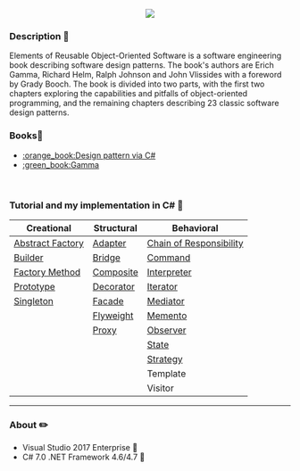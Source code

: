 <p align="center"><img src="http://www.csharptutor.com/Uploads/Originals/design-patterns-in-programming/DisplayImages/3.jpg"></p>


### Description :pushpin:

Elements of Reusable Object-Oriented Software is a software engineering book describing software design patterns. The book's authors are Erich Gamma, Richard Helm, Ralph Johnson and John Vlissides with a foreword by Grady Booch. The book is divided into two parts, with the first two chapters exploring the capabilities and pitfalls of object-oriented programming, and the remaining chapters describing 23 classic software design patterns.

### Books:file_folder:
<ul>
<li><a href="https://drive.google.com/open?id=0By1MH5wlD0LhLTByR3NUclhKbjQ">:orange_book:Design pattern via C#</a>
<li><a href="https://drive.google.com/open?id=0By1MH5wlD0LhS2h6eGJDZlF5d00">:green_book:Gamma</a>
</ul>
<br>

### Tutorial and my implementation in C# :pushpin:

Creational     |  Structural  | Behavioral 
---------------|--------------|-----------|
<a href="https://github.com/VanHakobyan/DesignPatterns/tree/master/Abstract%20Factory">Abstract Factory</a>|	<a href="https://github.com/VanHakobyan/DesignPatterns/tree/master/Adapter">Adapter</a>     |<a href="https://github.com/VanHakobyan/DesignPatterns/tree/master/Chain%20of%20Responsibility">Chain of Responsibility</a>
<a href="https://github.com/VanHakobyan/DesignPatterns/tree/master/Builder">Builder</a>	       |<a href="https://github.com/VanHakobyan/DesignPatterns/tree/master/Bridge">Bridge</a>	      |<a href="https://github.com/VanHakobyan/DesignPatterns/tree/master/Command">Command</a>	
<a href="https://github.com/VanHakobyan/DesignPatterns/edit/master/FactoryMethod">Factory Method</a> |<a href="https://github.com/VanHakobyan/DesignPatterns/tree/master/Composite">Composite</a>	    |<a href="https://github.com/VanHakobyan/DesignPatterns/tree/master/Interpreter">Interpreter</a>	
<a href="https://github.com/VanHakobyan/DesignPatterns/tree/master/Prototype">Prototype</a>     |<a href="https://github.com/VanHakobyan/DesignPatterns/tree/master/Decorator">Decorator</a>	    |<a href="https://github.com/VanHakobyan/DesignPatterns/tree/master/Iterator">Iterator</a>
<a href="https://github.com/VanHakobyan/DesignPatterns/tree/master/Singleton">Singleton</a>      |<a href="https://github.com/VanHakobyan/DesignPatterns/tree/master/Facade">Facade</a>	      |<a href="https://github.com/VanHakobyan/DesignPatterns/tree/master/Mediator">Mediator</a>	
&nbsp;         |<a href="https://github.com/VanHakobyan/DesignPatterns/tree/master/Flyweight">Flyweight</a>	    |<a href="https://github.com/VanHakobyan/DesignPatterns/tree/master/Memento">Memento</a>	
&nbsp;         |<a href="https://github.com/VanHakobyan/DesignPatterns/tree/master/Proxy">Proxy</a>        |<a href="https://github.com/VanHakobyan/DesignPatterns/tree/master/Observer">Observer</a>
&nbsp;         |&nbsp;        |<a href="https://github.com/VanHakobyan/DesignPatterns/tree/master/State">State</a>	
&nbsp;         | &nbsp;       |<a href="https://github.com/VanHakobyan/DesignPatterns/tree/master/Strategy">Strategy</a>	
&nbsp;         |&nbsp;        |Template 
&nbsp;         |&nbsp;        |Visitor

<hr/>

### About ✏️

* Visual Studio 2017 Enterprise  📕
* C# 7.0 .NET Framework 4.6/4.7 📔









